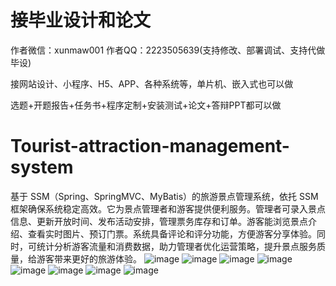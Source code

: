 # 接毕业设计和论文
作者微信：xunmaw001  作者QQ：2223505639(支持修改、部署调试、支持代做毕设)

接网站设计、小程序、H5、APP、各种系统等，单片机、嵌入式也可以做

选题+开题报告+任务书+程序定制+安装测试+论文+答辩PPT都可以做
# Tourist-attraction-management-system
基于 SSM（Spring、SpringMVC、MyBatis）的旅游景点管理系统，依托 SSM 框架确保系统稳定高效。它为景点管理者和游客提供便利服务。管理者可录入景点信息、更新开放时间、发布活动安排，管理票务库存和订单。游客能浏览景点介绍、查看实时图片、预订门票。系统具备评论和评分功能，方便游客分享体验。同时，可统计分析游客流量和消费数据，助力管理者优化运营策略，提升景点服务质量，给游客带来更好的旅游体验。 
![image](https://github.com/user-attachments/assets/6c2493ff-9408-4458-ac2f-4da53ba9dce9)
![image](https://github.com/user-attachments/assets/9afc2e5a-35e8-468b-9646-42871b9d109c)
![image](https://github.com/user-attachments/assets/7117cd96-6608-4f0e-ac06-747dd572f721)
![image](https://github.com/user-attachments/assets/e126dc48-b1e1-4fe6-974e-e5fde45198ed)
![image](https://github.com/user-attachments/assets/bd765870-b55c-457f-8b62-d96ba3ff710f)
![image](https://github.com/user-attachments/assets/39f4debe-8074-469c-badf-3be24915e068)
![image](https://github.com/user-attachments/assets/5c0e6083-e2e0-40e5-8de6-34451696cc17)
![image](https://github.com/user-attachments/assets/a7633ea1-771e-47ad-8edc-57c80730e92e)
